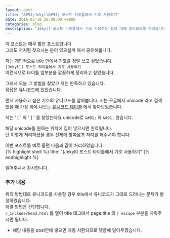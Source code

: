 ```yaml
---
layout: post
title: "&#91;Jekyll&#93; 포스트 타이틀에서 기호 사용하기"
date: 2016-03-10 20:00:00 +0900
categories: blog
description: "Jekyll 포스트 타이틀에서 기호 사용하는 법에 대해 알아보도록 하겠습니다."
---
```

이 포스트는 매우 짧은 포스트입니다.  
그래도 저처럼 찾으시는 분이 있으실까 해서 공유해봅니다.

저는 개인적으로 title 안에서 기호를 정말 쓰고 싶었습니다.  
`[Jekyll] 포스트 타이틀에서 기호 사용하기`   
이런식으로 타이틀 앞부분을 깔끔하게 정리하고 싶었습니다.

그래서 오늘 그 방법을 찾았고 저는 만족하고 있습니다.  
정답은 유니코드에 있었습니다.

먼저 사용하고 싶은 기호의 유니코드를 알아봅니다.
저는 구글에서 unicode 라고 검색했을 때 가장 위에 나오는 [유니코드 테이블][unicode] 에서 찾아보았습니다.

저는 ' [ ' 와 ' ] ' 를 찾았는데요
unicode로 `&#91;` 와 `&#91;` 였습니다.

해당 unicode를 원하는 위치에 집어 넣으시면 완료됩니다.  
단 이렇게 처리하셨을 경우 전체에 쌍따옴표 처리를 해주셔야 합니다.

이번 포스트를 예로 들면 다음과 같이 처리하였습니다.  
{% highlight shell %}
title: "&#91;Jekyll&#93; 포스트 타이틀에서 기호 사용하기"
{% endhighlight %}

읽어주셔서 감사합니다.

### 추가 내용

위의 방법대로 유니코드를 사용할 경우 title에서 유니코드가 그대로 드러나는 문제가 발생하였습니다.  
해결 방법은 간단합니다.  
`/_include/head.html` 를 열어 title 태그에서 page.title 의 `| escape` 부분을 지워주시면 됩니다.

* 해당 내용을 post안에 넣으면 자동 치환되므로 댓글에 달아두겠습니다.

[unicode]: http://unicode-table.com/en/
